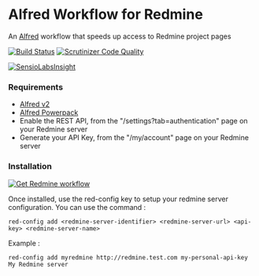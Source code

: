 Alfred Workflow for Redmine
===========================
An [Alfred](http://alfredapp.com) workflow that speeds up access to Redmine project pages

[![Build Status](https://travis-ci.org/GMaissa/redmine-alfredworkflow.svg)](https://travis-ci.org/GMaissa/redmine-alfredworkflow)
[![Scrutinizer Code Quality](https://scrutinizer-ci.com/g/GMaissa/redmine-alfredworkflow/badges/quality-score.png)](https://scrutinizer-ci.com/g/GMaissa/redmine-alfredworkflow/)

[![SensioLabsInsight](https://insight.sensiolabs.com/projects/7de26d83-26e8-475b-9eaa-dcab53df8ec0/small.png)](https://insight.sensiolabs.com/projects/7de26d83-26e8-475b-9eaa-dcab53df8ec0)

### Requirements
* [Alfred v2](http://alfredapp.com)
* [Alfred Powerpack](http://www.alfredapp.com/powerpack)
* Enable the REST API, from the "/settings?tab=authentication" page on your Redmine server
* Generate your API Key, from the "/my/account" page on your Redmine server

### Installation
[![Get Redmine workflow](https://raw.github.com/hzlzh/AlfredWorkflow.com/master/index/css/images/downlaod-btn.png)](https://github.com/GMaissa/redmine-alfredworkflow/raw/master/Redmine.alfredworkflow)

Once installed, use the red-config key to setup your redmine server configuration. You can use the command :

    red-config add <redmine-server-identifier> <redmine-server-url> <api-key> <redmine-server-name>

Example :

    red-config add myredmine http://redmine.test.com my-personal-api-key My Redmine server
